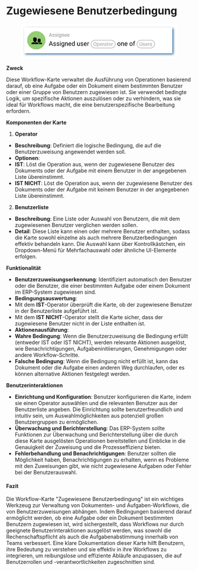 # Zugewiesene Benutzerbedingung

<figure><img src="../../../.gitbook/assets/userlmn_5e16e9b23626ec1211c753fec5333513.png" alt=""><figcaption></figcaption></figure>

**Zweck**

Diese Workflow-Karte verwaltet die Ausführung von Operationen basierend darauf, ob eine Aufgabe oder ein Dokument einem bestimmten Benutzer oder einer Gruppe von Benutzern zugewiesen ist. Sie verwendet bedingte Logik, um spezifische Aktionen auszulösen oder zu verhindern, was sie ideal für Workflows macht, die eine benutzerspezifische Bearbeitung erfordern.

**Komponenten der Karte**

1. **Operator**
* **Beschreibung**: Definiert die logische Bedingung, die auf die Benutzerzuweisung angewendet werden soll.
* **Optionen**:
* **IST**: Löst die Operation aus, wenn der zugewiesene Benutzer des Dokuments oder der Aufgabe mit einem Benutzer in der angegebenen Liste übereinstimmt.
* **IST NICHT**: Löst die Operation aus, wenn der zugewiesene Benutzer des Dokuments oder der Aufgabe mit keinem Benutzer in der angegebenen Liste übereinstimmt.
2. **Benutzerliste**
* **Beschreibung**: Eine Liste oder Auswahl von Benutzern, die mit dem zugewiesenen Benutzer verglichen werden sollen.
* **Detail**: Diese Liste kann einen oder mehrere Benutzer enthalten, sodass die Karte sowohl einzelne als auch mehrere Benutzerbedingungen effektiv behandeln kann. Die Auswahl kann über Kontrollkästchen, ein Dropdown-Menü für Mehrfachauswahl oder ähnliche UI-Elemente erfolgen.

**Funktionalität**

* **Benutzerzuweisungserkennung**: Identifiziert automatisch den Benutzer oder die Benutzer, die einer bestimmten Aufgabe oder einem Dokument im ERP-System zugewiesen sind.
* **Bedingungsauswertung**:
* Mit dem **IST**-Operator überprüft die Karte, ob der zugewiesene Benutzer in der Benutzerliste aufgeführt ist.
* Mit dem **IST NICHT**-Operator stellt die Karte sicher, dass der zugewiesene Benutzer nicht in der Liste enthalten ist.
* **Aktionenausführung**:
* **Wahre Bedingung**: Wenn die Benutzerzuweisung die Bedingung erfüllt (entweder IST oder IST NICHT), werden relevante Aktionen ausgelöst, wie Benachrichtigungen, Aufgabeninitiierungen, Genehmigungen oder andere Workflow-Schritte.
* **Falsche Bedingung**: Wenn die Bedingung nicht erfüllt ist, kann das Dokument oder die Aufgabe einen anderen Weg durchlaufen, oder es können alternative Aktionen festgelegt werden.

**Benutzerinteraktionen**

* **Einrichtung und Konfiguration**: Benutzer konfigurieren die Karte, indem sie einen Operator auswählen und die relevanten Benutzer aus der Benutzerliste angeben. Die Einrichtung sollte benutzerfreundlich und intuitiv sein, um Auswahlmöglichkeiten aus potenziell großen Benutzergruppen zu ermöglichen.
* **Überwachung und Berichterstellung**: Das ERP-System sollte Funktionen zur Überwachung und Berichterstellung über die durch diese Karte ausgelösten Operationen bereitstellen und Einblicke in die Genauigkeit der Zuweisung und die Prozesseffizienz bieten.
* **Fehlerbehandlung und Benachrichtigungen**: Benutzer sollten die Möglichkeit haben, Benachrichtigungen zu erhalten, wenn es Probleme mit den Zuweisungen gibt, wie nicht zugewiesene Aufgaben oder Fehler bei der Benutzerauswahl.

#### Fazit

Die Workflow-Karte "Zugewiesene Benutzerbedingung" ist ein wichtiges Werkzeug zur Verwaltung von Dokumenten- und Aufgaben-Workflows, die von Benutzerzuweisungen abhängen. Indem Bedingungen basierend darauf ermöglicht werden, ob eine Aufgabe oder ein Dokument bestimmten Benutzern zugewiesen ist, wird sichergestellt, dass Workflows nur durch geeignete Benutzerinteraktionen ausgelöst werden, was sowohl die Rechenschaftspflicht als auch die Aufgabenabstimmung innerhalb von Teams verbessert. Eine klare Dokumentation dieser Karte hilft Benutzern, ihre Bedeutung zu verstehen und sie effektiv in ihre Workflows zu integrieren, um reibungslose und effiziente Abläufe anzupassen, die auf Benutzerrollen und -verantwortlichkeiten zugeschnitten sind.

